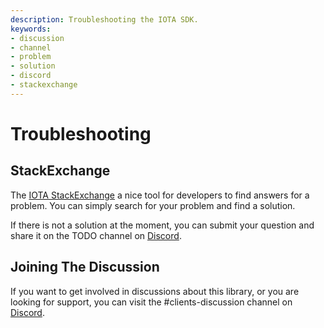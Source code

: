 ```yaml
---
description: Troubleshooting the IOTA SDK.
keywords:
- discussion
- channel
- problem
- solution
- discord
- stackexchange
---
```

# Troubleshooting

## StackExchange

The [IOTA StackExchange](https://iota.stackexchange.com/) a nice tool for developers to find answers for a problem. You can simply search for your problem and find a solution. 

If there is not a solution at the moment, you can submit your question and share it on the TODO channel on [Discord](https://discord.iota.org).

## Joining The Discussion

If you want to get involved in discussions about this library, or you are looking for support, you can visit the #clients-discussion channel on [Discord](https://discord.iota.org).